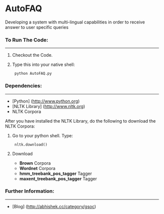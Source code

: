 AutoFAQ
=========

Developing a system with multi-lingual capabilities in order to receive answer to user specific queries

### To Run The Code:
----------------

1. Checkout the Code.
2. Type this into your native shell:
		
		python AutoFAQ.py

### Dependencies:
----------------

* [Python] (http://www.python.org)
* [NLTK Library] (http://www.nltk.org)
* NLTK Corpora

After you have installed the NLTK Library, do the following to download the NLTK Corpora:

1. Go to your python shell. Type:

        nltk.download()

2. Download 
   * **Brown** Corpora
   * **Wordnet** Corpora
   * **hmm_treebank_pos_tagger** Tagger
   * **maxent_treebank_pos_tagger** Tagger

### Further Information:
------------------------

- [Blog] (http://abhishek.cc/category/gsoc)
